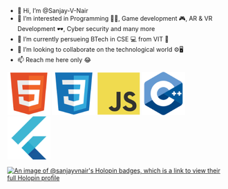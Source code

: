 - 👋 Hi, I’m @Sanjay-V-Nair
- 👀 I’m interested in Programming 👨‍💻, Game development 🎮, AR & VR Development 🕶️, Cyber security and many more
- 🌱 I’m currently persueing BTech in CSE 💻 from VIT 🏫
- 💞️ I’m looking to collaborate on the technological world ⚙️🖥️
- 📫 Reach me here only 😂

<div>
  <img src="https://github.com/devicons/devicon/blob/master/icons/html5/html5-original.svg" style="height:100px">
  <img src="https://github.com/devicons/devicon/blob/master/icons/css3/css3-original.svg" style="height:100px">
  <img src="https://github.com/devicons/devicon/blob/master/icons/javascript/javascript-original.svg" style="height:100px">
  <img src="https://github.com/devicons/devicon/blob/master/icons/cplusplus/cplusplus-original.svg" style="height:100px">
  <img src="https://github.com/devicons/devicon/blob/master/icons/flutter/flutter-original.svg" style="height:100px">
</div>

<!---
Sanjay-V-Nair/Sanjay-V-Nair is a ✨ special ✨ repository because its `README.md` (this file) appears on your GitHub profile.
You can click the Preview link to take a look at your changes.
--->
[![An image of @sanjayvnair's Holopin badges, which is a link to view their full Holopin profile](https://holopin.me/sanjayvnair)](https://holopin.io/@sanjayvnair)
